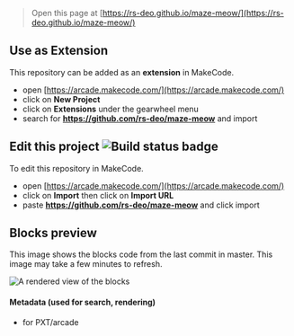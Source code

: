  


> Open this page at [https://rs-deo.github.io/maze-meow/](https://rs-deo.github.io/maze-meow/)

## Use as Extension

This repository can be added as an **extension** in MakeCode.

* open [https://arcade.makecode.com/](https://arcade.makecode.com/)
* click on **New Project**
* click on **Extensions** under the gearwheel menu
* search for **https://github.com/rs-deo/maze-meow** and import

## Edit this project ![Build status badge](https://github.com/rs-deo/maze-meow/workflows/MakeCode/badge.svg)

To edit this repository in MakeCode.

* open [https://arcade.makecode.com/](https://arcade.makecode.com/)
* click on **Import** then click on **Import URL**
* paste **https://github.com/rs-deo/maze-meow** and click import

## Blocks preview

This image shows the blocks code from the last commit in master.
This image may take a few minutes to refresh.

![A rendered view of the blocks](https://github.com/rs-deo/maze-meow/raw/master/.github/makecode/blocks.png)

#### Metadata (used for search, rendering)

* for PXT/arcade
<script src="https://makecode.com/gh-pages-embed.js"></script><script>makeCodeRender("{{ site.makecode.home_url }}", "{{ site.github.owner_name }}/{{ site.github.repository_name }}");</script>
